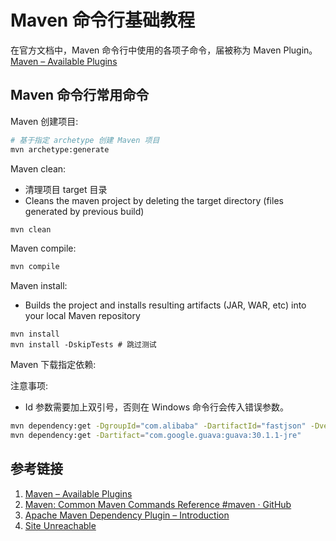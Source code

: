 # Maven 命令行基础教程

在官方文档中，Maven 命令行中使用的各项子命令，届被称为 Maven Plugin。
[Maven – Available Plugins](https://maven.apache.org/plugins/index.html)

## Maven 命令行常用命令


Maven 创建项目:
```bash
# 基于指定 archetype 创建 Maven 项目
mvn archetype:generate
```

Maven clean:
- 清理项目 target 目录
- Cleans the maven project by deleting the target directory (files generated by previous build)
```bash
mvn clean
```

Maven compile:
```bash
mvn compile
```

Maven install:
- Builds the project and installs resulting artifacts (JAR, WAR, etc) into your local Maven repository
```
mvn install
mvn install -DskipTests # 跳过测试
```


Maven 下载指定依赖:

注意事项:
- Id 参数需要加上双引号，否则在 Windows 命令行会传入错误参数。
```bash
mvn dependency:get -DgroupId="com.alibaba" -DartifactId="fastjson" -Dversion="1.2.70"
mvn dependency:get -Dartifact="com.google.guava:guava:30.1.1-jre"
```


## 参考链接

1. [Maven – Available Plugins](https://maven.apache.org/plugins/index.html)
2. [Maven: Common Maven Commands Reference #maven · GitHub](https://gist.github.com/adojos/f51a3e908b0fe65340b4e99ce3bf3b8e)
3. [Apache Maven Dependency Plugin – Introduction](https://maven.apache.org/plugins/maven-dependency-plugin/index.html)
4. [Site Unreachable](https://maven.apache.org/archetype/maven-archetype-plugin/index.html)